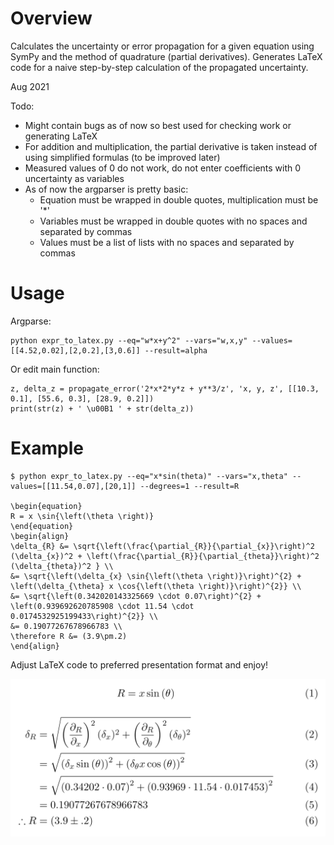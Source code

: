 # Overview
Calculates the uncertainty or error propagation for a given equation using SymPy and the method of quadrature (partial derivatives).
Generates LaTeX code for a naive step-by-step calculation of the propagated uncertainty. 

Aug 2021

Todo:
- Might contain bugs as of now so best used for checking work or generating LaTeX
- For addition and multiplication, the partial derivative is taken instead of using simplified formulas (to be improved later)
- Measured values of 0 do not work, do not enter coefficients with 0 uncertainty as variables 
- As of now the argparser is pretty basic:
    - Equation must be wrapped in double quotes, multiplication must be '*'
    - Variables must be wrapped in double quotes with no spaces and separated by commas
    - Values must be a list of lists with no spaces and separated by commas

# Usage
Argparse:

    python expr_to_latex.py --eq="w*x+y^2" --vars="w,x,y" --values=[[4.52,0.02],[2,0.2],[3,0.6]] --result=alpha



Or edit main function:

    z, delta_z = propagate_error('2*x*2*y*z + y**3/z', 'x, y, z', [[10.3, 0.1], [55.6, 0.3], [28.9, 0.2]])
    print(str(z) + ' \u00B1 ' + str(delta_z))

# Example
    $ python expr_to_latex.py --eq="x*sin(theta)" --vars="x,theta" --values=[[11.54,0.07],[20,1]] --degrees=1 --result=R
    
    \begin{equation}
    R = x \sin{\left(\theta \right)}
    \end{equation}
    \begin{align}
    \delta_{R} &= \sqrt{\left(\frac{\partial_{R}}{\partial_{x}}\right)^2 (\delta_{x})^2 + \left(\frac{\partial_{R}}{\partial_{theta}}\right)^2 (\delta_{theta})^2 } \\
    &= \sqrt{\left(\delta_{x} \sin{\left(\theta \right)}\right)^{2} + \left(\delta_{\theta} x \cos{\left(\theta \right)}\right)^{2}} \\
    &= \sqrt{\left(0.342020143325669 \cdot 0.07\right)^{2} + \left(0.939692620785908 \cdot 11.54 \cdot 0.0174532925199433\right)^{2}} \\
    &= 0.19077267678966783 \\
    \therefore R &= (3.9\pm.2)
    \end{align}
    
Adjust LaTeX code to preferred presentation format and enjoy!

![](assets/example.png)

